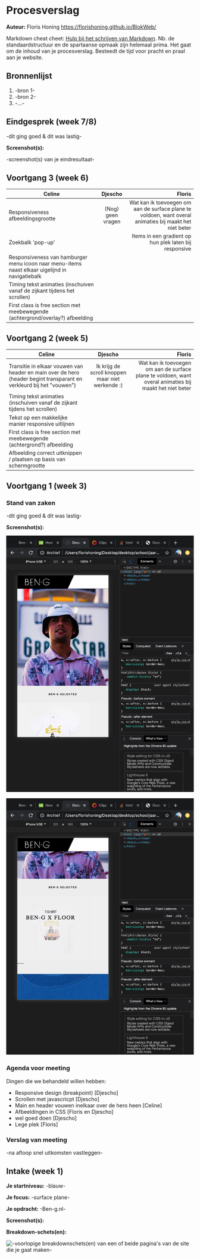 # Procesverslag
**Auteur:** Floris Honing
https://florishoning.github.io/BlokWeb/

Markdown cheat cheet: [Hulp bij het schrijven van Markdown](https://github.com/adam-p/markdown-here/wiki/Markdown-Cheatsheet). Nb. de standaardstructuur en de spartaanse opmaak zijn helemaal prima. Het gaat om de inhoud van je procesverslag. Besteedt de tijd voor pracht en praal aan je website.



## Bronnenlijst
1. -bron 1-
2. -bron 2-
3. -...-



## Eindgesprek (week 7/8)

-dit ging goed & dit was lastig-

**Screenshot(s):**

-screenshot(s) van je eindresultaat-



## Voortgang 3 (week 6)

| Celine | Djescho | Floris |
|--------|:-------:|-------:|
| Responsiveness afbeeldingsgrootte | (Nog) geen vragen | Wat kan ik toevoegen om aan de surface plane te voldoen, want overal animaties bij maakt het niet beter |
| Zoekbalk 'pop-up' |  | Items in een gradient op hun plek laten bij responsive |
| Responsiveness van hamburger menu icoon naar menu-items naast elkaar uigelijnd in navigatiebalk |  |  |
| Timing tekst animaties (inschuiven vanaf de zijkant tijdens het scrollen) |  |  |
| First class is free section met meebewegende (achtergrond/overlay?) afbeelding |  |  |



## Voortgang 2 (week 5)

| Celine | Djescho | Floris |
|--------|:-------:|-------:|
| Transitie in elkaar vouwen van header en main over de hero (header begint transparant en verkleurd bij het "vouwen") | Ik krijg de scroll knoppen maar niet werkende :) | Wat kan ik toevoegen om aan de surface plane te voldoen, want overal animaties bij maakt het niet beter |
| Timing tekst animaties (inschuiven vanaf de zijkant tijdens het scrollen) |  |  |
| Tekst op een makkelijke manier responsive uitlijnen |  |  |
| First class is free section met meebewegende (achtergrond?) afbeelding |  |  |
| Afbeelding correct uitknippen / plaatsen op basis van schermgrootte |  |  |



## Voortgang 1 (week 3)

### Stand van zaken

-dit ging goed & dit was lastig-

**Screenshot(s):**

![-voorlopige breakdownschets(en) van een of beide pagina's van de site die je gaat maken-](images/ScreenShot.Ben-g1.png)

![-voorlopige breakdownschets(en) van een of beide pagina's van de site die je gaat maken-](images/ScreenShot.Ben-g2.png)
### Agenda voor meeting

Dingen die we behandeld willen hebben:

- Responsive design (breakpoint) [Djescho]
- Scrollen met javascricpt [Djescho]
- Main en header vouwen inelkaar over de hero heen [Celine]
- Afbeeldingen in CSS [Floris en Djescho]
- wel goed doen [Djescho]
- Lege plek [Floris]

### Verslag van meeting

-na afloop snel uitkomsten vastleggen-



## Intake (week 1)

**Je startniveau:** -blauw-

**Je focus:** -surface plane-

**Je opdracht:** -Ben-g.nl-

**Screenshot(s):**

**Breakdown-schets(en):**

![-voorlopige breakdownschets(en) van een of beide pagina's van de site die je gaat maken-](images/Ben-g.Github.Frontend.png)
